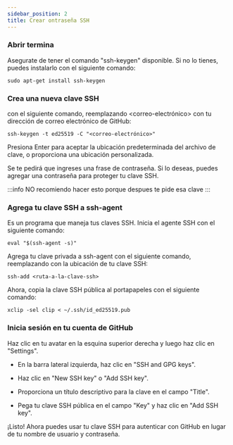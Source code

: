 ```yaml
---
sidebar_position: 2
title: Crear ontraseña SSH
---
```


### Abrir termina
Asegurate de tener el comando "ssh-keygen" disponible. Si no lo tienes, puedes instalarlo con el siguiente comando:
```
sudo apt-get install ssh-keygen
```

### Crea una nueva clave SSH
con el siguiente comando, reemplazando <correo-electrónico> con tu dirección de correo electrónico de GitHub:
```
ssh-keygen -t ed25519 -C "<correo-electrónico>"
```
Presiona Enter para aceptar la ubicación predeterminada del archivo de clave, o proporciona una ubicación personalizada.

Se te pedirá que ingreses una frase de contraseña. Si lo deseas, puedes agregar una contraseña para proteger tu clave SSH.

:::info
NO recomiendo hacer esto porque despues te pide esa clave
:::

### Agrega tu clave SSH a ssh-agent
Es un programa que maneja tus claves SSH. Inicia el agente SSH con el siguiente comando:
``` title= "bash"
eval "$(ssh-agent -s)"
```
Agrega tu clave privada a ssh-agent con el siguiente comando, reemplazando <ruta-a-la-clave-ssh> con la ubicación de tu clave SSH:
``` title= "csharp"
ssh-add <ruta-a-la-clave-ssh>
```

Ahora, copia la clave SSH pública al portapapeles con el siguiente comando:
``` title= "javascript"
xclip -sel clip < ~/.ssh/id_ed25519.pub
```

### Inicia sesión en tu cuenta de GitHub
Haz clic en tu avatar en la esquina superior derecha y luego haz clic en "Settings".

- En la barra lateral izquierda, haz clic en "SSH and GPG keys".

- Haz clic en "New SSH key" o "Add SSH key".

- Proporciona un título descriptivo para la clave en el campo "Title".

- Pega tu clave SSH pública en el campo "Key" y haz clic en "Add SSH key".

¡Listo! Ahora puedes usar tu clave SSH para autenticar con GitHub en lugar de tu nombre de usuario y contraseña.